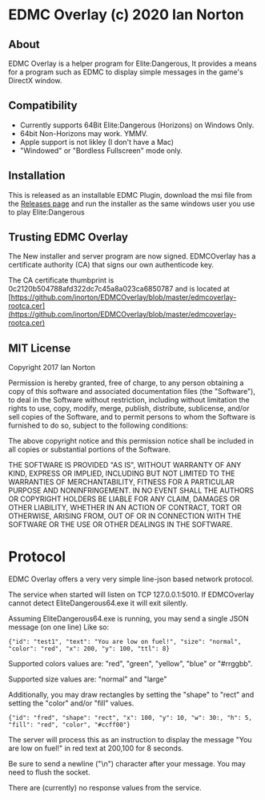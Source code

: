 # EDMC Overlay (c) 2020 Ian Norton
## About

EDMC Overlay is a helper program for Elite:Dangerous, It provides a means for 
a program such as EDMC to display simple messages in the game's DirectX window.

## Compatibility

* Currently supports 64Bit Elite:Dangerous (Horizons) on Windows Only.
* 64bit Non-Horizons may work. YMMV.
* Apple support is not likley (I don't have a Mac)
* "Windowed" or "Bordless Fullscreen" mode only.

## Installation

This is released as an installable EDMC Plugin, download the msi file from the 
[Releases page](https://github.com/inorton/EDMCOverlay/releases) and run the 
installer as the same windows user you use to play Elite:Dangerous

## Trusting EDMC Overlay

The New installer and server program are now signed.  EDMCOverlay has a certificate
authority (CA) that signs our own authenticode key.

The CA certificate thumbprint is 0c2120b504788afd322dc7c45a8a023ca6850787
and is located at [https://github.com/inorton/EDMCOverlay/blob/master/edmcoverlay-rootca.cer](https://github.com/inorton/EDMCOverlay/blob/master/edmcoverlay-rootca.cer)

## MIT License

Copyright 2017 Ian Norton

Permission is hereby granted, free of charge, to any person obtaining a copy of this 
software and associated documentation files (the "Software"), to deal in the Software
without restriction, including without limitation the rights to use, copy, modify, 
merge, publish, distribute, sublicense, and/or sell copies of the Software, and to 
permit persons to whom the Software is furnished to do so, subject to the following 
conditions:

The above copyright notice and this permission notice shall be included in all copies 
or substantial portions of the Software.

THE SOFTWARE IS PROVIDED "AS IS", WITHOUT WARRANTY OF ANY KIND, EXPRESS OR IMPLIED, 
INCLUDING BUT NOT LIMITED TO THE WARRANTIES OF MERCHANTABILITY, FITNESS FOR A 
PARTICULAR PURPOSE AND NONINFRINGEMENT. IN NO EVENT SHALL THE AUTHORS OR COPYRIGHT 
HOLDERS BE LIABLE FOR ANY CLAIM, DAMAGES OR OTHER LIABILITY, WHETHER IN AN ACTION OF 
CONTRACT, TORT OR OTHERWISE, ARISING FROM, OUT OF OR IN CONNECTION WITH THE SOFTWARE 
OR THE USE OR OTHER DEALINGS IN THE SOFTWARE.

# Protocol

EDMC Overlay offers a very very simple line-json based network protocol.

The service when started will listen on TCP 127.0.0.1:5010.  If EDMCOverlay cannot
detect EliteDangerous64.exe it will exit silently.
 
Assuming EliteDangerous64.exe is running, you may send a single JSON message (on one line)
Like so:

```
{"id": "test1", "text": "You are low on fuel!", "size": "normal", "color": "red", "x": 200, "y": 100, "ttl": 8}
```
Supported colors values are:
 "red", "green", "yellow", "blue" or "#rrggbb".

Supported size values are: 
 "normal" and "large"

Additionally, you may draw rectangles by setting the "shape" to "rect" and setting the "color" and/or "fill" values.

```
{"id": "fred", "shape": "rect", "x": 100, "y": 10, "w": 30:, "h": 5, "fill": "red", "color", "#ccff00"}
```

The server will process this as an instruction to display the message "You are low on fuel!"
in red text at 200,100 for 8 seconds.
 
Be sure to send a newline ("\n") character after your message. You may need to flush the 
socket.

There are (currently) no response values from the service.


